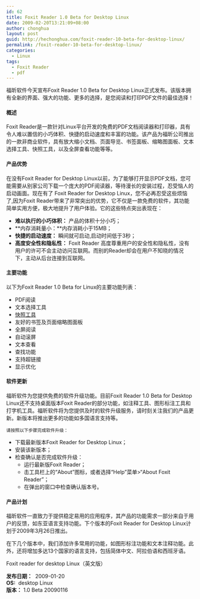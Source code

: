 ```yaml
---
id: 62
title: Foxit Reader 1.0 Beta for Desktop Linux
date: 2009-02-20T13:21:09+08:00
author: chonghua
layout: post
guid: http://hechonghua.com/foxit-reader-10-beta-for-desktop-linux/
permalink: /foxit-reader-10-beta-for-desktop-linux/
categories:
  - Linux
tags:
  - Foxit Reader
  - pdf
---
```

福昕软件今天宣布Foxit Reader 1.0 Beta for Desktop Linux正式发布。该版本拥有全新的界面、强大的功能、更多的选择，是您阅读和打印PDF文件的最佳选择！

<!--more-->

#### 概述

Foxit Reader是一款针对Linux平台开发的免费的PDF文档阅读器和打印器，具有令人难以置信的小巧体积、快捷的启动速度和丰富的功能。该产品为福昕公司推出的一款非商业软件，具有放大缩小文档、页面导览、书签面板、缩略图面板、文本选择工具、快照工具，以及全屏查看功能等等。</p> 

#### 产品优势

在没有Foxit Reader for Desktop Linux以前，为了能够打开显示PDF文档，您可能需要从别家公司下载一个庞大的PDF阅读器，等待漫长的安装过程，忍受恼人的启动画面。现在有了 Foxit Reader for Desktop Linux，您不必再忍受这些烦恼了,因为Foxit Reader带来了非常突出的优势，它不仅是一款免费的软件，其功能简单实用方便，极大地提升了用户体验。它的这些特点突出表现在：

  * **难以执行的小巧体积：** 产品的体积十分小巧； 
  * **内存消耗量小：**内存消耗小于15MB； 
  * **快捷的启动速度：** 瞬间就可启动,启动时间低于3秒； 
  * **高度安全性和隐私性：** Foxit Reader 高度尊重用户的安全性和隐私性，没有用户的许可不会主动访问互联网。而别的Reader却会在用户不知晓的情况下，主动从后台连接到互联网。

#### 主要功能

以下为Foxit Reader 1.0 Beta for Linux的主要功能列表：

  * PDF阅读
  * 文本选择工具
  * <u>快照工具</u>
  * 友好的书签及页面缩略图面板
  * 全屏阅读
  * 自动滚屏
  * 文本查看
  * 查找功能
  * 支持超链接
  * 显示优化

#### 软件更新<a name="update"></a>

福昕软件为您提供免费的软件升级功能。目前Foxit Reader 1.0 Beta for Desktop Linux还不支持桌面版本Foxit Reader的部分功能，如注释工具、图形标注工具和打字机工具。福昕软件将为您提供及时的软件升级服务，请时刻关注我们的产品更新。新版本将推出更多的功能如多国语言支持等。

`请按照以下步骤完成软件升级：`

  * 下载最新版本Foxit Reader for Desktop Linux； 
  * 安装该新版本； 
  * 检查确认是否完成软件升级： 
      * 运行最新版Foxit Reader； 
      * 击工具栏上的“About”图标，或者选择“Help”菜单>“About Foxit Reader”； 
      * 在弹出的窗口中检查确认版本号。

#### 产品计划

福昕软件一直致力于提供稳定易用的应用程序，其产品的功能需求一部分来自于用户的反馈，如东亚语言支持功能。下个版本的Foxit Reader for Desktop Linux计划于2009年3月26日推出。

在下几个版本中，我们添加许多常用的功能，如图形标注功能和文本注释功能。此外，还将增加多达13个国家的语言支持，包括简体中文、阿拉伯语和西班牙语。

Foxit reader for desktop Linux（英文版）

**发布日期：**&#160; 2009-01-20  
**OS:**&#160; desktop Linux  
**版本：** 1.0 Beta 20090116
